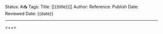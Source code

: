 Status: #📥️ 
Tags: 
Title: [[{{title}}]]
Author: 
Reference: 
Publish Date: 
Reviewed Date: {{date}}

---

<++>